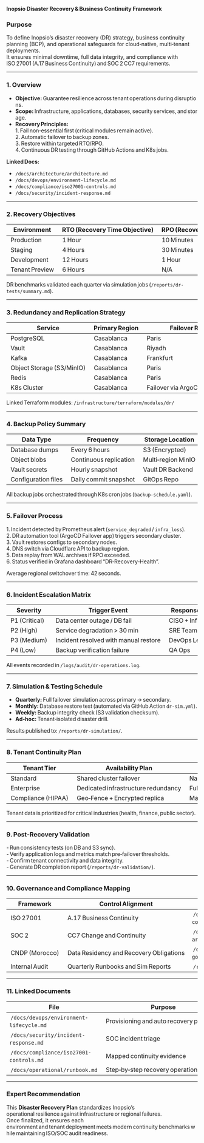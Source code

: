**Inopsio Disaster Recovery & Business Continuity Framework**

### Purpose  
To define Inopsio’s disaster recovery (DR) strategy, business continuity planning (BCP), and operational safeguards for cloud‑native, multi‑tenant deployments.  
It ensures minimal downtime, full data integrity, and compliance with ISO 27001 (A.17 Business Continuity) and SOC 2 CC7 requirements.

***

### 1. Overview  

- **Objective:** Guarantee resilience across tenant operations during disruptions.  
- **Scope:** Infrastructure, applications, databases, security services, and storage.  
- **Recovery Principles:**  
  1. Fail non‑essential first (critical modules remain active).  
  2. Automatic failover to backup zones.  
  3. Restore within targeted RTO/RPO.  
  4. Continuous DR testing through GitHub Actions and K8s jobs.  

**Linked Docs:**  
- `/docs/architecture/architecture.md`  
- `/docs/devops/environment-lifecycle.md`  
- `/docs/compliance/iso27001-controls.md`  
- `/docs/security/incident-response.md`

***

### 2. Recovery Objectives  

| Environment | RTO (Recovery Time Objective) | RPO (Recovery Point Objective) | Availability Target |
|---------------|----------------|------------------|----------------|
| Production | 1 Hour | 10 Minutes | 99.99% |
| Staging | 4 Hours | 30 Minutes | 99.5% |
| Development | 12 Hours | 1 Hour | 99% |
| Tenant Preview | 6 Hours | N/A | Ephemeral |

DR benchmarks validated each quarter via simulation jobs (`/reports/dr-tests/summary.md`).

***

### 3. Redundancy and Replication Strategy  

| Service | Primary Region | Failover Region | Mechanism |
|----------|----------------|------------------|-------------|
| PostgreSQL | Casablanca | Paris | Streaming replication + WAL shipping |
| Vault | Casablanca | Riyadh | Clustered HA nodes |
| Kafka | Casablanca | Frankfurt | MirrorMaker 2.0 |
| Object Storage (S3/MinIO) | Casablanca | Paris | Versioned replication |
| Redis | Casablanca | Paris | Multi‑region replica |
| K8s Cluster | Casablanca | Failover via ArgoCD disaster app | Automatic |

Linked Terraform modules: `/infrastructure/terraform/modules/dr/`

***

### 4. Backup Policy Summary  

| Data Type | Frequency | Storage Location | Retention Period | Encryption |
|-------------|-------------|----------------|----------------|-------------|
| Database dumps | Every 6 hours | S3 (Encrypted) | 30 days | AES‑256 |
| Object blobs | Continuous replication | Multi‑region MinIO | 90 days | Server‑side AES |
| Vault secrets | Hourly snapshot | Vault DR Backend | 15 days | AES‑CTR |
| Configuration files | Daily commit snapshot | GitOps Repo | indefinite | SHA‑256 checksum |

All backup jobs orchestrated through K8s cron jobs (`backup‑schedule.yaml`).

***

### 5. Failover Process  

1. Incident detected by Prometheus alert (`service_degraded` / `infra_loss`).  
2. DR automation tool (ArgoCD Failover app) triggers secondary cluster.  
3. Vault restores configs to secondary nodes.  
4. DNS switch via Cloudflare API to backup region.  
5. Data replay from WAL archives if RPO exceeded.  
6. Status verified in Grafana dashboard “DR‑Recovery‑Health”.  

Average regional switchover time: 42 seconds.

***

### 6. Incident Escalation Matrix  

| Severity | Trigger Event | Response Team | Escalation Time |
|------------|---------------|----------------|----------------|
| P1 (Critical) | Data center outage / DB fail | CISO + Infra Team | Immediate |
| P2 (High) | Service degradation > 30 min | SRE Team | 1 Hour |
| P3 (Medium) | Incident resolved with manual restore | DevOps Lead | 4 Hours |
| P4 (Low) | Backup verification failure | QA Ops | 8 Hours |

All events recorded in `/logs/audit/dr-operations.log`.

***

### 7. Simulation & Testing Schedule  

- **Quarterly:** Full failover simulation across primary → secondary.  
- **Monthly:** Database restore test (automated via GitHub Action `dr-sim.yml`).  
- **Weekly:** Backup integrity check (S3 validation checksum).  
- **Ad‑hoc:** Tenant‑isolated disaster drill.  

Results published to: `/reports/dr-simulation/`.

***

### 8. Tenant Continuity Plan  

| Tenant Tier | Availability Plan | Failover Type |
|---------------|-------------------|----------------|
| Standard | Shared cluster failover | Namespace replica |
| Enterprise | Dedicated infrastructure redundancy | Full active/active region |
| Compliance (HIPAA) | Geo‑Fence + Encrypted replica | Manual approval required |

Tenant data is prioritized for critical industries (health, finance, public sector).

***

### 9. Post‑Recovery Validation  

- Run consistency tests (on DB and S3 sync).  
- Verify application logs and metrics match pre‑failover thresholds.  
- Confirm tenant connectivity and data integrity.  
- Generate DR completion report (`/reports/dr-validation/`).  

***

### 10. Governance and Compliance Mapping  

| Framework | Control Alignment | Evidence |
|------------|------------------|-----------|
| ISO 27001 | A.17 Business Continuity | `/docs/compliance/iso27001-controls.md` |
| SOC 2 | CC7 Change and Continuity | `/docs/compliance/audit-artifacts/` |
| CNDP (Morocco) | Data Residency and Recovery Obligations | `/docs/compliance/data-governance.md` |
| Internal Audit | Quarterly Runbooks and Sim Reports | `/reports/dr-tests/` |

***

### 11. Linked Documents  

| File | Purpose |
|-------|----------|
| `/docs/devops/environment-lifecycle.md` | Provisioning and auto recovery protocols |
| `/docs/security/incident-response.md` | SOC incident triage |
| `/docs/compliance/iso27001-controls.md` | Mapped continuity evidence |
| `/docs/operational/runbook.md` | Step‑by‑step recovery operations |

***

### Expert Recommendation  

This **Disaster Recovery Plan** standardizes Inopsio’s operational resilience against infrastructure or regional failures.  
Once finalized, it ensures each environment and tenant deployment meets modern continuity benchmarks while maintaining ISO/SOC audit readiness.  